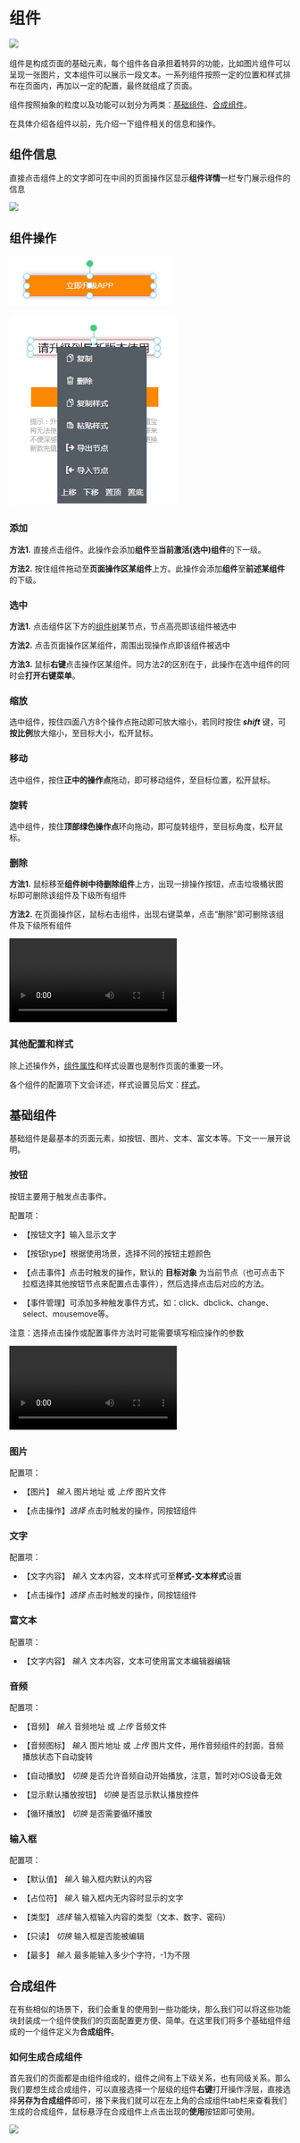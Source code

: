 # 组件

![](https://ymm-maliang.oss-cn-hangzhou.aliyuncs.com/ymm-maliang/access/ymm_1557217434269.png?x-oss-process=image/resize,l_300)

组件是构成页面的基础元素，每个组件各自承担着特异的功能，比如图片组件可以呈现一张图片，文本组件可以展示一段文本。一系列组件按照一定的位置和样式排布在页面内，再加以一定的配置，最终就组成了页面。

组件按照抽象的粒度以及功能可以划分为两类：[基础组件](#基础组件)、[合成组件](#合成组件)。

在具体介绍各组件以前，先介绍一下组件相关的信息和操作。

## 组件信息

  直接点击组件上的文字即可在中间的页面操作区显示**组件详情**一栏专门展示组件的信息

  ![](https://ymm-maliang.oss-cn-hangzhou.aliyuncs.com/ymm-maliang/access/ymm_1557390265108.png)

## 组件操作

![](../assets/img/com-setected.png)

![](../assets/img/context-menu.png)

### 添加

**方法1.** 直接点击组件。此操作会添加**组件**至**当前激活(选中)组件**的下一级。

**方法2.** 按住组件拖动至**页面操作区某组件**上方。此操作会添加**组件**至**前述某组件**的下级。

### 选中

**方法1.** 点击组件区下方的[组件树](./comtree.html)某节点，节点高亮即该组件被选中

**方法2.** 点击页面操作区某组件，周围出现操作点即该组件被选中

**方法3.** 鼠标**右键**点击操作区某组件。同方法2的区别在于，此操作在选中组件的同时会**打开右键菜单**。

### 缩放

选中组件，按住四面八方8个操作点拖动即可放大缩小，若同时按住 ***shift*** 键，可**按比例**放大缩小，至目标大小，松开鼠标。

### 移动

选中组件，按住**正中的操作点**拖动，即可移动组件，至目标位置，松开鼠标。

### 旋转

选中组件，按住**顶部绿色操作点**环向拖动，即可旋转组件，至目标角度，松开鼠标。

### 删除

**方法1.** 鼠标移至**组件树中待删除组件**上方，出现一排操作按钮，点击垃圾桶状图标即可删除该组件及下级所有组件

**方法2.** 在页面操作区，鼠标右击组件，出现右键菜单，点击“删除”即可删除该组件及下级所有组件

<p>
  <video controls name="media" style="max-width: 100%">
    <source src="https://imagecdn.ymm56.com/ymmfile/explore-biz/ymm_1525865011823.mp4" type="video/mp4">
  </video>
</p>

### 其他配置和样式

除上述操作外，[组件属性](./attr.html)和样式设置也是制作页面的重要一环。

各个组件的配置项下文会详述，样式设置见后文：[样式](./style.html)。

## 基础组件

基础组件是最基本的页面元素，如按钮、图片、文本、富文本等。下文一一展开说明。

### 按钮

按钮主要用于触发点击事件。

配置项：

- 【按钮文字】输入显示文字

- 【按钮type】根据使用场景，选择不同的按钮主题颜色

- 【点击事件】点击时触发的操作，默认的 **目标对象** 为当前节点（也可点击下拉框选择其他按钮节点来配置点击事件），然后选择点击后对应的方法。

- 【事件管理】可添加多种触发事件方式，如：click、dbclick、change、select、mousemove等。

注意：选择点击操作或配置事件方法时可能需要填写相应操作的参数

<p>
  <video controls name="media" style="max-width: 100%">
    <source src="https://imagecdn.ymm56.com/ymmfile/explore-biz/ymm_1526035622353.mp4" type="video/mp4">
  </video>
</p>


### 图片

配置项：

- 【图片】 *输入* 图片地址 或 *上传* 图片文件

- 【点击操作】*选择* 点击时触发的操作，同按钮组件

### 文字

配置项：

- 【文字内容】 *输入* 文本内容，文本样式可至**样式-文本样式**设置

- 【点击操作】*选择* 点击时触发的操作，同按钮组件

### 富文本

配置项：

- 【文字内容】 *输入* 文本内容，文本可使用富文本编辑器编辑

### 音频

配置项：

- 【音频】 *输入* 音频地址 或 *上传* 音频文件

- 【音频图标】 *输入* 图片地址 或 *上传* 图片文件，用作音频组件的封面，音频播放状态下自动旋转

- 【自动播放】 *切换* 是否允许音频自动开始播放，注意，暂时对iOS设备无效

- 【显示默认播放按钮】 *切换* 是否显示默认播放控件

- 【循环播放】 *切换* 是否需要循环播放


### 输入框

配置项：

- 【默认值】 *输入* 输入框内默认的内容

- 【占位符】 *输入* 输入框内无内容时显示的文字

- 【类型】 *选择* 输入框输入内容的类型（文本、数字、密码）

- 【只读】 *切换* 输入框是否能被编辑

- 【最多】 *输入* 最多能输入多少个字符，-1为不限

## 合成组件

  在有些相似的场景下，我们会重复的使用到一些功能块，那么我们可以将这些功能块封装成一个组件使我们的页面配置更方便、简单。在这里我们将多个基础组件组成的一个组件定义为**合成组件**。

### 如何生成合成组件

  首先我们的页面都是由组件组成的，组件之间有上下级关系，也有同级关系。那么我们要想生成合成组件，可以直接选择一个层级的组件**右键**打开操作浮层，直接选择**另存为合成组件**即可，接下来我们就可以在左上角的合成组件tab栏来查看我们生成的合成组件，鼠标悬浮在合成组件上点击出现的**使用**按钮即可使用。

  ![](https://ymm-maliang.oss-cn-hangzhou.aliyuncs.com/ymm-maliang/resource/ymm_1557301094777.png?x-oss-process=image/resize,l_350)
